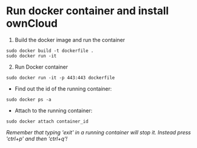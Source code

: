 Run docker container and install ownCloud
=======================================
1. Build the docker image and run the container
```
sudo docker build -t dockerfile . 
sudo docker run -it 
```
2. Run Docker container
```
sudo docker run -it -p 443:443 dockerfile
```
 * Find out the id of the running container:
```
sudo docker ps -a 
```
 * Attach to the running container:
```
sudo docker attach container_id 
```
*Remember that typing 'exit' in a running container will stop it. Instead press 'ctrl+p' and then 'ctrl+q'!*
